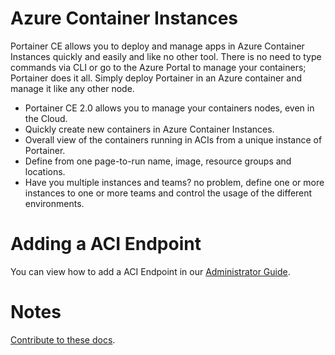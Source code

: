 # Azure Container Instances

Portainer CE allows you to deploy and manage apps in Azure Container Instances quickly and easily and like no other tool. There is no need to type commands via CLI or go to the Azure Portal to manage your containers; Portainer does it all. Simply deploy Portainer in an Azure container and manage it like any other node.

* Portainer CE 2.0 allows you to manage your containers nodes, even in the Cloud.
* Quickly create new containers in Azure Container Instances.
* Overall view of the containers running in ACIs from a unique instance of Portainer.
* Define from one page-to-run name, image, resource groups and locations.
* Have you multiple instances and teams? no problem, define one or more instances to one or more teams and control the usage of the different environments.

# Adding a ACI Endpoint

You can view how to add a ACI Endpoint in our [Administrator Guide](/v2.0/endpoints/aci.md).

# Notes

[Contribute to these docs](https://github.com/portainer/portainer-docs/blob/master/contributing.md).